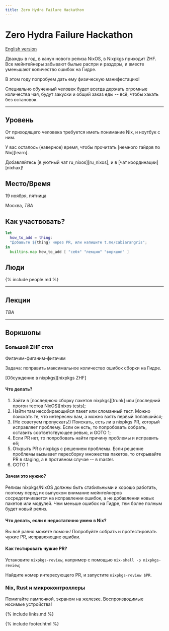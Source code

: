 ```yaml
---
title: Zero Hydra Failure Hackathon
---
```


Zero Hydra <span>Failure</span> Hackathon
====

[English version](/index.en.html)

Дважды в год, в канун нового релиза NixOS, в Nixpkgs приходит ZHF. Все мейнтейнеры забывают былые распри и раздоры, и вместе уменьшают количество ошибок на Гидре.

В этом году попробуем дать ему физическую манифестацию!

Специально обученный человек будет всегда держать огромные количества чая, будут закуски и общий заказ еды -- всё, чтобы хакать без остановок.


-----

## Уровень

От приходящего человека требуется иметь понимание Nix, и ноутбук с ним.

У вас осталось <span id="there-is-time" color="red">(наверное) время</span>, чтобы прочитать [немного гайдов по Nix][learn].

Добавляйтесь [в уютный чат ru_nixos][ru_nixos], и в [чат координации][nixhax]!

## Место/Время

19 ноября, пятница

Москва, *TBA*

## Как участвовать?
```nix
let
  how_to_add = thing:
  "Добавьте ${thing} через PR, или напишите t.me/cabiarangris";
in
  builtins.map how_to_add [ "себя" "лекцию" "воркшоп" ]
```

## Люди

{% include people.md %}

----
## Лекции

*TBA*

----
## Воркшопы

### Большой ZHF стол
Фигачим-фигачим-фигачим

Задача: поправить максимальное количество ошибок сборки на Гидре.

[Обсуждение в nixpkgs][nixpkgs ZHF]

#### Что делать?

1. Зайти в [последнюю сборку пакетов nixpkgs][trunk] или [последний прогон тестов NixOS][nixos tests];
2. Найти там несобирающийся пакет или сломанный тест. Можно поискать те, что интересны вам, а можно взять первый попавшийся;
3. (Не советуем пропускать!) Поискать, есть ли в nixpkgs PR, который исправляет проблему. Если он есть, то попробовать собрать, оставить соответствующее ревью, и GOTO 1;
4. Если PR нет, то попробовать найти причину проблемы и исправить её;
5. Открыть PR в nixpkgs с решением проблемы. Если решение проблемы вызывает пересборку множества пакетов, то открывайте PR в staging, а в противном случае -- в master.
6. GOTO 1

#### Зачем это нужно?

Релизы nixpkgs/NixOS должны быть стабильными и хорошо работать, поэтому перед их выпуском внимание мейнтейнеров сосредотачивается на исправлении ошибок, а не добавлении новых пакетов или модулей. Чем меньше ошибок на Гидре, тем более полным будет новый релиз.

#### Что делать, если я недостаточно умею в Nix?

Вы всё равно можете помочь! Попробуйте собрать и протестировать чужие PR, исправляющие ошибки.

#### Как тестировать чужие PR?

Установите `nixpkgs-review`, например с помощью `nix-shell -p nixpkgs-review`;

Найдите номер интересующего PR, и запустите `nixpkgs-review $PR`.

### Nix, Rust и микроконтроллеры
Помигайте лампочкой, экраном на железке. Воспроизводимые носимые устройства!

{% include links.md %}

{% include footer.html %}
